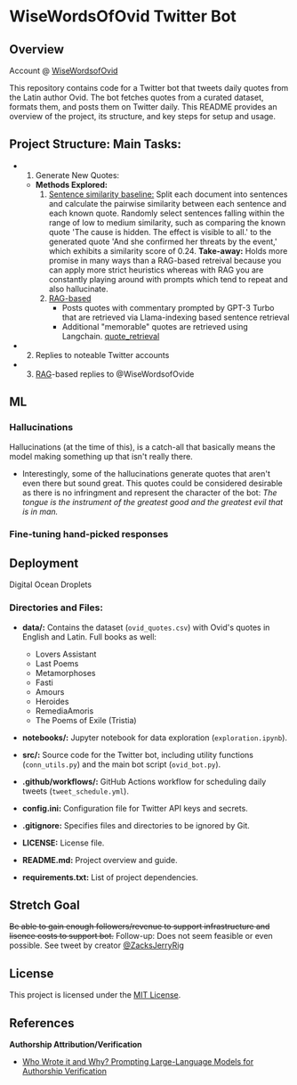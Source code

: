 # WiseWordsOfOvid Twitter Bot

## Overview

Account @ [WiseWordsofOvid](https://twitter.com/WiseWordsOfOvid)

This repository contains code for a Twitter bot that tweets daily quotes from the Latin author Ovid. The bot fetches quotes from a curated dataset, formats them, and posts them on Twitter daily. This README provides an overview of the project, its structure, and key steps for setup and usage.

## Project Structure: Main Tasks:
* 1) Generate New Quotes:
   * **Methods Explored:**
      1) <u>Sentence similarity baseline:</u> Split each document into sentences and calculate the pairwise similarity between each sentence and each known quote. Randomly select sentences falling within the range of low to medium similarity, such as comparing the known quote 'The cause is hidden. The effect is visible to all.' to the generated quote 'And she confirmed her threats by the event,' which exhibits a similarity score of 0.24.
      **Take-away:** Holds more promise in many ways than a RAG-based retreival because you can apply more strict heuristics whereas with RAG you are constantly playing around with prompts which tend to repeat and also hallucinate.
      2) <u>RAG-based</u>
         * Posts quotes with commentary prompted by GPT-3 Turbo that are retrieved via Llama-indexing based sentence retrieval
         * Additional "memorable" quotes are retrieved using Langchain. [quote_retrieval](./notebooks/quote_retrieval.ipynb)
* 2) Replies to noteable Twitter accounts
* 3) [RAG](https://www.promptingguide.ai/techniques/rag)-based replies to @WiseWordsofOvide

## ML
### Hallucinations
Hallucinations (at the time of this), is a catch-all that basically means the model making something up that isn't really there.
* Interestingly, some of the hallucinations generate quotes that aren't even there but sound great. This quotes could be considered desirable as there is no infringment and represent the character of the bot: *The tongue is the instrument of the greatest good and the greatest evil that is in man.*

### Fine-tuning hand-picked responses


## Deployment
Digital Ocean Droplets

### Directories and Files:

- **data/:** Contains the dataset (`ovid_quotes.csv`) with Ovid's quotes in English and Latin. Full books as well:
   - Lovers Assistant
   - Last Poems
   - Metamorphoses
   - Fasti
   - Amours
   - Heroides
   - RemediaAmoris
   - The Poems of Exile (Tristia)

- **notebooks/:** Jupyter notebook for data exploration (`exploration.ipynb`).

- **src/:** Source code for the Twitter bot, including utility functions (`conn_utils.py`) and the main bot script (`ovid_bot.py`).

- **.github/workflows/:** GitHub Actions workflow for scheduling daily tweets (`tweet_schedule.yml`).

- **config.ini:** Configuration file for Twitter API keys and secrets.

- **.gitignore:** Specifies files and directories to be ignored by Git.

- **LICENSE:** License file.

- **README.md:** Project overview and guide.

- **requirements.txt:** List of project dependencies.

## Stretch Goal
~~Be able to gain enough followers/revenue to support infrastructure and lisence costs to support bot.~~ Follow-up: Does not seem feasible or even possible. See tweet by creator [@ZacksJerryRig](https://twitter.com/ZacksJerryRig/status/1759435310491144200)


## License

This project is licensed under the [MIT License](LICENSE).

## References
**Authorship Attribution/Verification**
   * [Who Wrote it and Why? Prompting Large-Language Models for Authorship Verification](https://arxiv.org/pdf/2310.08123.pdf)
